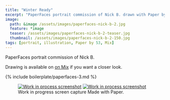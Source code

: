 ```yaml
---
title: "Winter Ready"
excerpt: "PaperFaces portrait commission of Nick B. drawn with Paper by 53 on an iPad."
image: 
  path: &image /assets/images/paperfaces-nick-b-2.jpg 
  feature: *image
  teaser: /assets/images/paperfaces-nick-b-2-teaser.jpg
  thumbnail: /assets/images/paperfaces-nick-b-2-150.jpg
tags: [portrait, illustration, Paper by 53, Mix]
---
```


PaperFaces portrait commission of Nick B. 

Drawing is available on [on Mix](https://mix.fiftythree.com/11098-Michael-Rose/585896) if you want a closer look.

{% include boilerplate/paperfaces-3.md %}

<figure class="half">
  <a href="{{ site.url }}/assets/images/paperfaces-nick-b-2-process-1-lg.jpg"><img src="{{ site.url }}/assets/images/paperfaces-nick-b-2-process-1-600.jpg" alt="Work in process screenshot"></a>
  <a href="{{ site.url }}/assets/images/paperfaces-nick-b-2-process-2-lg.jpg"><img src="{{ site.url }}/assets/images/paperfaces-nick-b-2-process-2-600.jpg" alt="Work in process screenshot"></a>
  <figcaption>Work in progress screen capture Made with Paper.</figcaption>
</figure>

